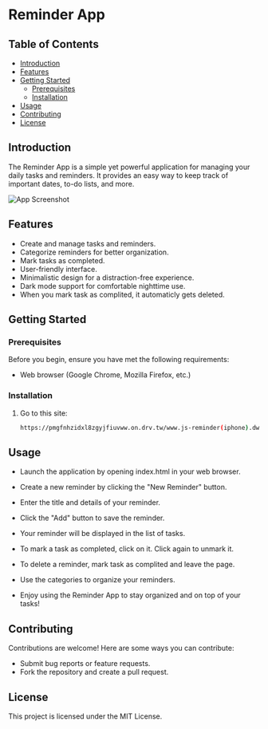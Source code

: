 # Reminder App

## Table of Contents
- [Introduction](#introduction)
- [Features](#features)
- [Getting Started](#getting-started)
  - [Prerequisites](#prerequisites)
  - [Installation](#installation)
- [Usage](#usage)
- [Contributing](#contributing)
- [License](#license)

## Introduction

The Reminder App is a simple yet powerful application for managing your daily tasks and reminders. It provides an easy way to keep track of important dates, to-do lists, and more.

![App Screenshot](/screenshot.png)

## Features

- Create and manage tasks and reminders.
- Categorize reminders for better organization.
- Mark tasks as completed.
- User-friendly interface.
- Minimalistic design for a distraction-free experience.
- Dark mode support for comfortable nighttime use.
- When you mark task as complited, it automaticly gets deleted.

## Getting Started

### Prerequisites

Before you begin, ensure you have met the following requirements:
- Web browser (Google Chrome, Mozilla Firefox, etc.)

### Installation

1. Go to this site:
   ```sh
   https://pmgfnhzidxl8zgyjfiuvww.on.drv.tw/www.js-reminder(iphone).dw/

## Usage
- Launch the application by opening index.html in your web browser.

- Create a new reminder by clicking the "New Reminder" button.

- Enter the title and details of your reminder.

- Click the "Add" button to save the reminder.

- Your reminder will be displayed in the list of tasks.

- To mark a task as completed, click on it. Click again to unmark it.

- To delete a reminder, mark task as complited and leave the page.

- Use the categories to organize your reminders.

- Enjoy using the Reminder App to stay organized and on top of your tasks!

## Contributing
Contributions are welcome! Here are some ways you can contribute:

- Submit bug reports or feature requests.
- Fork the repository and create a pull request.

## License
This project is licensed under the MIT License.
